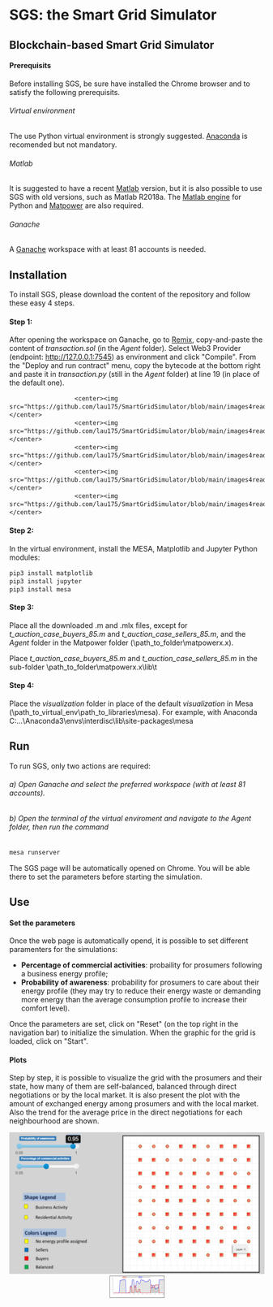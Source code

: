 # SGS: the Smart Grid Simulator

## Blockchain-based Smart Grid Simulator

#### Prerequisits
Before installing SGS, be sure have installed the Chrome browser and to satisfy the following prerequisits.

###### Virtual environment
The use Python virtual environment is strongly suggested. [Anaconda][] is recomended but not mandatory.

###### Matlab
It is suggested to have a recent [Matlab][] version, but it is also possible to use SGS with old versions, such as Matlab R2018a. The [Matlab engine][] for Python and [Matpower][] are also required.

###### Ganache
A [Ganache][] workspace with at least 81 accounts is needed.


## Installation

To install SGS, please download the content of the repository and follow these easy 4 steps.

#### Step 1:
After opening the workspace on Ganache, go to [Remix][], copy-and-paste the content of *transaction.sol* (in the *Agent* folder). Select Web3 Provider (endpoint: http://127.0.0.1:7545) as environment and click "Compile". From the "Deploy and run contract" menu, copy the bytecode at the bottom right and paste it in *transaction.py* (still in the *Agent* folder) at line 19 (in place of the default one).

                      <center><img src="https://github.com/lau175/SmartGridSimulator/blob/main/images4readme/rmx1.PNG"></center>
                      <center><img src="https://github.com/lau175/SmartGridSimulator/blob/main/images4readme/rmx2.PNG"></center>
                      <center><img src="https://github.com/lau175/SmartGridSimulator/blob/main/images4readme/rmx3.PNG"></center>
                      <center><img src="https://github.com/lau175/SmartGridSimulator/blob/main/images4readme/rmx4.PNG"></center>
                      <center><img src="https://github.com/lau175/SmartGridSimulator/blob/main/images4readme/rmx5.PNG"></center>



#### Step 2:
In the virtual environment, install the MESA, Matplotlib and Jupyter Python modules:
```typescrip
pip3 install matplotlib
pip3 install jupyter
pip3 install mesa
```

#### Step 3:
Place all the downloaded .m and .mlx files, except for *t_auction_case_buyers_85.m* and *t_auction_case_sellers_85.m*, and the *Agent* folder in the Matpower folder (\path_to_folder\matpowerx.x).

Place *t_auction_case_buyers_85.m* and *t_auction_case_sellers_85.m* in the sub-folder \path_to_folder\matpowerx.x\lib\t


#### Step 4:
Place the *visualization* folder in place of the default *visualization* in Mesa (\path_to_virtual_env\path_to_libraries\mesa).
For example, with Anaconda C:\...\Anaconda3\envs\interdisc\lib\site-packages\mesa


## Run
To run SGS, only two actions are required:

###### a) Open Ganache and select the preferred workspace (with at least 81 accounts).
###### b) Open the terminal of the virtual enviroment and navigate to the *Agent* folder, then run the command
```typescript
mesa runserver
```
The SGS page will be automatically opened on Chrome. You will be able there to set the parameters before starting the simulation.


## Use

#### Set the parameters
Once the web page is automatically opend, it is possible to set different paramenters for the simulations:
- **Percentage of commercial activities**: probaility for prosumers following a business energy profile;
- **Probability of awareness**: probability for prosumers to care about their energy profile (they may try to reduce their energy waste or demanding more energy than the average consumption profile to increase their comfort level).

Once the parameters are set, click on "Reset" (on the top right in the navigation bar) to initialize the simulation. When the graphic for the grid is loaded, click on "Start".


#### Plots

Step by step, it is possible to visualize the grid with the prosumers and their state, how many of them are self-balanced, balanced through direct negotiations or by the local market.
It is also present the plot with the amount of exchanged energy among prosumers and with the local market.
Also the trend for the average price in the direct negotiations for each neighbourhood are shown.

<center><img src="https://github.com/lau175/SmartGridSimulator/blob/main/images4readme/grid.PNG"></center>
<center><img src="https://github.com/lau175/SmartGridSimulator/blob/main/images4readme/graph.PNG"></center>



[Anaconda]: https://www.anaconda.com/products/individual
[Matlab]: https://it.mathworks.com/help/install/
[Matlab engine]: https://it.mathworks.com/help/matlab/matlab_external/get-started-with-matlab-engine-for-python.html
[Matpower]: https://matpower.org/
[Ganache]: https://stackoverflow.com
[Remix]: https://remix.ethereum.org/#optimize=false&runs=200&evmVersion=null&version=soljson-v0.8.4+commit.c7e474f2.js
